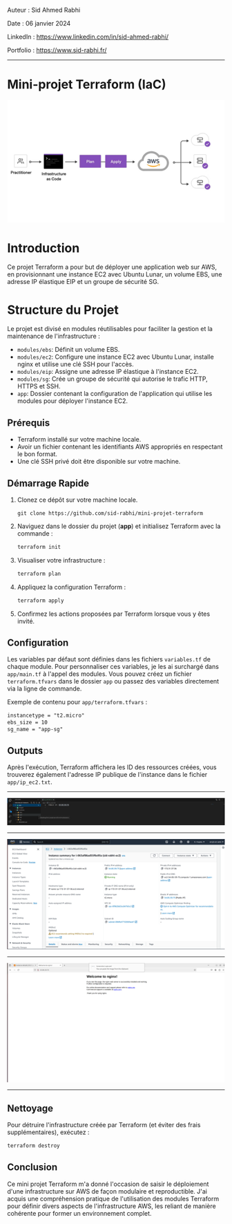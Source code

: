 Auteur : Sid Ahmed Rabhi

Date : 06 janvier 2024

LinkedIn : https://www.linkedin.com/in/sid-ahmed-rabhi/

Portfolio : https://www.sid-rabhi.fr/

---

# Mini-projet Terraform (IaC)

![plan du projet terraform](images/plan.jpg "plan du projet terraform")

# Introduction

Ce projet Terraform a pour but de déployer une application web sur AWS, en provisionnant une instance EC2 avec Ubuntu Lunar, un volume EBS, une adresse IP élastique EIP et un groupe de sécurité SG.

# Structure du Projet

Le projet est divisé en modules réutilisables pour faciliter la gestion et la maintenance de l'infrastructure :

- `modules/ebs`: Définit un volume EBS.
- `modules/ec2`: Configure une instance EC2 avec Ubuntu Lunar, installe nginx et utilise une clé SSH pour l'accès.
- `modules/eip`: Assigne une adresse IP élastique à l'instance EC2.
- `modules/sg`: Crée un groupe de sécurité qui autorise le trafic HTTP, HTTPS et SSH.
- `app`: Dossier contenant la configuration de l'application qui utilise les modules pour déployer l'instance EC2.

## Prérequis

- Terraform installé sur votre machine locale.
- Avoir un fichier contenant les identifiants AWS appropriés en respectant le bon format.
- Une clé SSH privé doit être disponible sur votre machine.

## Démarrage Rapide

1. Clonez ce dépôt sur votre machine locale.

    ```
    git clone https://github.com/sid-rabhi/mini-projet-terraform
    ```


2. Naviguez dans le dossier du projet (**app**) et initialisez Terraform avec la commande :


   ```sh
   terraform init
   ```

3. Visualiser votre infrastructure :


   ```sh
   terraform plan
   ```


4. Appliquez la configuration Terraform :


   ```sh
   terraform apply
   ```


5. Confirmez les actions proposées par Terraform lorsque vous y êtes invité.

## Configuration

Les variables par défaut sont définies dans les fichiers `variables.tf` de chaque module. Pour personnaliser ces variables, je les ai surchargé dans `app/main.tf` à l'appel des modules. Vous pouvez créez un fichier `terraform.tfvars` dans le dossier `app` ou passez des variables directement via la ligne de commande.

Exemple de contenu pour `app/terraform.tfvars` :

```hcl
instancetype = "t2.micro"
ebs_size = 10
sg_name = "app-sg"
```

## Outputs

Après l'exécution, Terraform affichera les ID des ressources créées, vous trouverez également l'adresse IP publique de l'instance dans le fichier `app/ip_ec2.txt`.

---

![L'adresse IP publique de l'instance](images/terra3.png "L'adresse IP publique de l'instance")

---

![AWS](images/terra1.png "AWS")

---

![NGINX](images/terra2.png "NGINX")

---
## Nettoyage

Pour détruire l'infrastructure créée par Terraform (et éviter des frais supplémentaires), exécutez :

```sh
terraform destroy
```

## Conclusion

Ce mini projet Terraform m'a donné l'occasion de saisir le déploiement d'une infrastructure sur AWS de façon modulaire et reproductible. J'ai acquis une compréhension pratique de l'utilisation des modules Terraform pour définir divers aspects de l'infrastructure AWS, les reliant de manière cohérente pour former un environnement complet.
